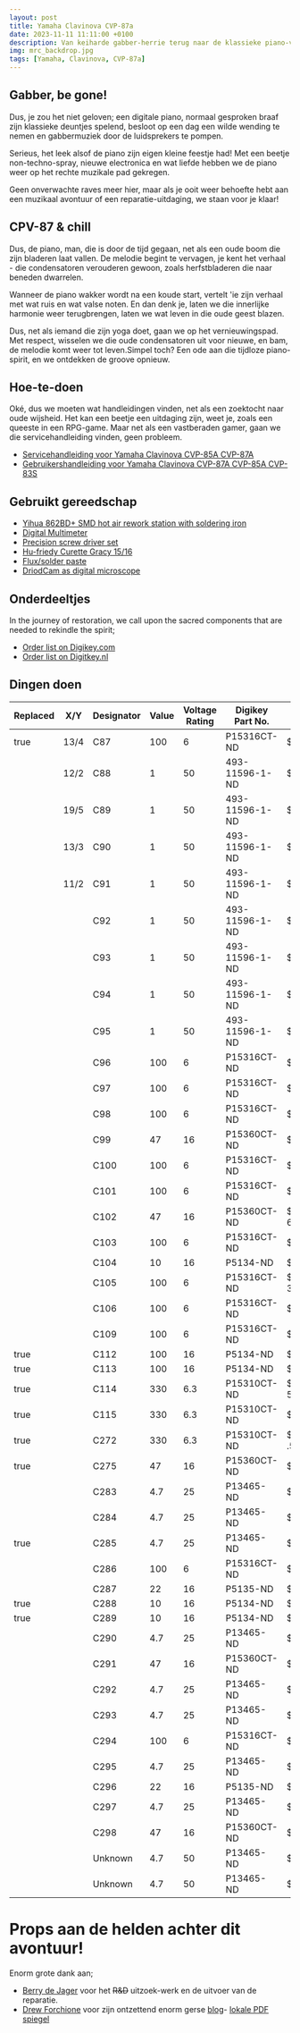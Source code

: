 ```yaml
---
layout: post
title: Yamaha Clavinova CVP-87a
date: 2023-11-11 11:11:00 +0100
description: Van keiharde gabber-herrie terug naar de klassieke piano-vibe
img: mrc_backdrop.jpg
tags: [Yamaha, Clavinova, CVP-87a]
---
```


## Gabber, be gone!

Dus, je zou het niet geloven; een digitale piano, normaal gesproken braaf zijn klassieke deuntjes spelend, besloot op een dag een wilde wending te nemen en gabbermuziek door de luidsprekers te pompen.

Serieus, het leek alsof de piano zijn eigen kleine feestje had! Met een beetje non-techno-spray, nieuwe electronica en wat liefde hebben we de piano weer op het rechte muzikale pad gekregen.

Geen onverwachte raves meer hier, maar als je ooit weer behoefte hebt aan een muzikaal avontuur of een reparatie-uitdaging, we staan voor je klaar!

## CPV-87 & chill

Dus, de piano, man, die is door de tijd gegaan, net als een oude boom die zijn bladeren laat vallen. De melodie begint te vervagen, je kent het verhaal - die condensatoren verouderen gewoon, zoals herfstbladeren die naar beneden dwarrelen.

Wanneer de piano wakker wordt na een koude start, vertelt 'ie zijn verhaal met wat ruis en wat valse noten. En dan denk je, laten we die innerlijke harmonie weer terugbrengen, laten we wat leven in die oude geest blazen.

Dus, net als iemand die zijn yoga doet, gaan we op het vernieuwingspad. Met respect, wisselen we die oude condensatoren uit voor nieuwe, en bam, de melodie komt weer tot leven.Simpel toch? Een ode aan die tijdloze piano-spirit, en we ontdekken de groove opnieuw.

## Hoe-te-doen

Oké, dus we moeten wat handleidingen vinden, net als een zoektocht naar oude wijsheid. Het kan een beetje een uitdaging zijn, weet je, zoals een queeste in een RPG-game. Maar net als een vastberaden gamer, gaan we die servicehandleiding vinden, geen probleem.

* [Servicehandleiding voor Yamaha Clavinova CVP-85A CVP-87A](/assets/img/2023-11_yamaha_clavinova_cvp-87a/yamaha_clavinova_cvp-85a_cvp-87a_service_manual.pdf)
* [Gebruikershandleiding voor Yamaha Clavinova CVP-87A CVP-85A CVP-83S](/assets/img/2023-11_yamaha_clavinova_cvp-87a/yamaha_clavinova_cvp-87a_cvp-85a_cvp-83s_owners_manual.pdf)

## Gebruikt gereedschap

* [Yihua 862BD+ SMD hot air rework station with soldering iron](http://yihua-soldering.com/product-1-3-1-hot-air-rework-station-en/147662/)
* [Digital Multimeter]()
* [Precision screw driver set]()
* [Hu-friedy Curette Gracy 15/16](https://hufriedygroup.eu/en/products/periodontal/gracey-curettes/standard/sg1516r9e2-curette-gracey-1516-hdl-9-rigid-mesial)
* [Flux/solder paste](https://termopasty.pl/en/produkty/solder-paste/)
* [DriodCam as digital microscope](https://www.dev47apps.com/)

## Onderdeeltjes

In the journey of restoration, we call upon the sacred components that are needed to rekindle the spirit;

* [Order list on Digikey.com](https://www.digikey.com/en/mylists/list/2U58THD9WK)
* [Order list on Digitkey.nl](https://www.digikey.nl/nl/mylists/list/2U58THD9WK)

## Dingen doen

| Replaced | X/Y | Designator | Value | Voltage Rating | Digikey Part No. | Price |
| --- | --- | --- | --- | --- | --- | --- |
| true | 13/4 | C87 | 100 | 6 | P15316CT-ND | $0.53 |
| | 12/2 | C88 | 1 | 50 | 493-11596-1-ND | $0.46 | C88 | 1 | 50 | 493-11596-1-ND | $0.46 |
| | 19/5 | C89 | 1 | 50 | 493-11596-1-ND | $0.466  |
| | 13/3 | C90 | 1 | 50 | 493-11596-1-ND | $0.466  |
| | 11/2 | C91 | 1 | 50 | 493-11596-1-ND | $0.466  |
| | | C92 | 1 | 50 | 493-11596-1-ND | $0.466  |
| | | C93 | 1 | 50 | 493-11596-1-ND | $0.466  |
| | | C94 | 1 | 50 | 493-11596-1-ND | $0.466  |
| | | C95 | 1 | 50 | 493-11596-1-ND | $0.466  |
| | | C96 | 100 | 6 | P15316CT-ND | $0.53 |6 
| | | C97 | 100 | 6 | P15316CT-ND | $0.536  |
| | | C98 | 100 | 6 | P15316CT-ND | $0.536  |
| | | C99 | 47 | 16 | P15360CT-ND | $0.536  |
| | | C100 | 100 | 6 | P15316CT-ND | $0.536  |
| | | C101 | 100 | 6 | P15316CT-ND | $0.536  |
| | | C102 | 47 | 16 | P15360CT-ND | $0.53 6 |
| | | C103 | 100 | 6 | P15316CT-ND | $0.536  |
| | | C104 | 10 | 16 | P5134-ND | $0.206  |
| | | C105 | 100 | 6 | P15316CT-ND | $0.56 3 |
| | | C106 | 100 | 6 | P15316CT-ND | $0.536  |
| | | C109 | 100 | 6 | P15316CT-ND | $0.536  |
| true | | C112 | 100 | 16 | P5134-ND | $0.206  |
| true | | C113 | 100 | 16 | P5134-ND | $0.206  |
| true | | C114 | 330 | 6.3 | P15310CT-ND | $0.6 50 |
| true | | C115 | 330 | 6.3 | P15310CT-ND | $0.506  |
| true | | C272 | 330 | 6.3 | P15310CT-ND | $06 .50 |
| true | | C275 | 47 | 16 | P15360CT-ND | $0.536  |
| | | C283 | 4.7 | 25 | P13465-ND | $0.30 |
| | | C284 | 4.7 | 25 | P13465-ND | $0.30 |
| true | | C285 | 4.7 | 25 | P13465-ND | $0.30 |
| | | C286 | 100 | 6 | P15316CT-ND | $0.53 |
| | | C287 | 22 | 16 | P5135-ND | $0.20 |
| true | | C288 | 10 | 16 | P5134-ND | $0.20 |
| true| | C289 | 10 | 16 | P5134-ND | $0.20 |
| | | C290 | 4.7 | 25 | P13465-ND | $0.30 |
| | | C291 | 47 | 16 | P15360CT-ND | $0.53 |
| | | C292 | 4.7 | 25 | P13465-ND | $0.30 |
| | | C293 | 4.7 | 25 | P13465-ND | $0.30 |
| | | C294 | 100 | 6 | P15316CT-ND | $0.53 |
| | | C295 | 4.7 | 25 | P13465-ND | $0.30 |
| | | C296 | 22 | 16 | P5135-ND | $0.20 |
| | | C297 | 4.7 | 25 | P13465-ND | $0.30 |
| | | C298 | 47 | 16 | P15360CT-ND | $0.53 |
| | | Unknown | 4.7 | 50 | P13465-ND | $0.30 |
| | | Unknown | 4.7 | 50 | P13465-ND | $0.30 |

 
# Props aan de helden achter dit avontuur!

Enorm grote dank aan;

* [Berry de Jager](https://github.com/berrydejager/yamaha_clavinova_cvp-87a) voor het ~~R&D~~ uitzoek-werk en de uitvoer van de reparatie.
* [Drew Forchione](https://drewforchione.wordpress.com/about-me/) voor zijn ontzettend enorm gerse [blog](https://drewforchione.wordpress.com/portfolio/yamaha-cvp-87a-repair/)- [lokale PDF spiegel](/assets/img/2023-11_yamaha_clavinova_cvp-87a/yamaha_clavinova_cvp-87a_repair_guide_by_drewforchione.pdf)
